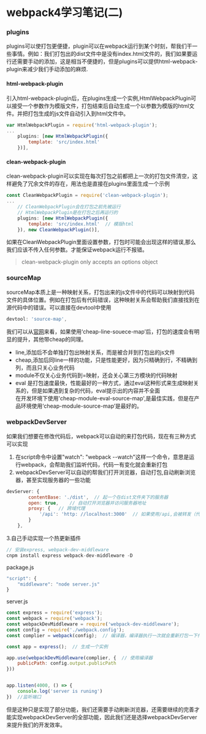 # webpack4学习笔记(二)

<a name="plugins"></a>
### plugins

plugins可以使打包更便捷，plugin可以在webpack运行到某个时刻，帮我们干一些事情。例如：我们打包出的dist文件中是没有index.html文件的，我们如果要运行还需要手动的添加，这是相当不便捷的，但是plugins可以提供html-webpack-plugin来减少我们手动添加的麻烦.

<a name="html-webpack-plugin"></a>
#### html-webpack-plugin

引入html-webpack-plugin后，在plugins生成一个实例,HtmlWebpackPlugin可以接受一个参数作为模版文件，打包结束后自动生成一个以参数为模版的html文件。并把打包生成的js文件自动引入到html文件中。

```javascript
var HtmlWebpackPlugin = require('html-webpack-plugin');
...
    plugins: [new HtmlWebpackPlugin({
        template: 'src/index.html'
    })],
```

<a name="clean-webpack-plugin"></a>
#### clean-webpack-plugin

clean-webpack-plugin可以实现在每次打包之前都把上一次的打包文件清空，这样避免了冗余文件的存在，用法也是直接在plugins里面生成一个示例

```javascript
const CleanWebpackPlugin = require('clean-webpack-plugin');
...
    // CleanWebpackPlugin会在打包之前先被运行
    // HtmlWebpackPlugin是在打包之后再运行的
    plugins: [new HtmlWebpackPlugin({
        template: 'src/index.html'  // 模版html
    }), new CleanWebpackPlugin()],
```

如果在CleanWebpackPlugin里面设置参数，打包时可能会出现这样的错误,那么我们应该不传入任何参数。才能保证webpack运行不报错。

> clean-webpack-plugin only accepts an options object


<a name="sourceMap"></a>
### sourceMap

sourceMap本质上是一种映射关系，打包出来的js文件中的代码可以映射到代码文件的具体位置。例如在打包后有代码错误，这种映射关系会帮助我们直接找到在源代码中的错误。可以直接在devtool中使用

```javascript
devtool: 'source-map',
```

我们可以从[官网](https://www.webpackjs.com/configuration/devtool/#devtool)来看，如果使用‘cheap-line-souece-map’后，打包的速度会有明显的提升，其他带cheap的同理。

- line,添加后不会单独打包出映射关系，而是被合并到打包出的js文件
- cheap,添加后同line一样的功能，只是性能更好，因为只精确到行，不精确到列，而且只关心业务代码
- module不仅关心业务代码到=映射，还会关心第三方模块的代码映射
- eval 是打包速度最快，性能最好的一种方式，通过eval这种形式来生成映射关系的，但是如果遇到复杂的代码，eval提示出的内容并不全面<br />
在开发环境下使用'cheap-module-eval-source-map',是最佳实践，但是在产品环境使用‘cheap-module-source-map’是最好的。

<a name="webpackDevServer"></a>
### webpackDevServer

如果我们想要在修改代码后，webpack可以自动的来打包代码，现在有三种方式可以实现

1. 在script命令中设置"watch": "webpack --watch"这样一个命令，意思是运行webpack，会帮助我们监听代码，代码一有变化就会重新打包
1. webpackDevServer可以自动的帮我们打开浏览器，自动打包,自动刷新浏览器，甚至实现服务器的一些功能

```javascript
devServer: {
        contentBase: './dist',  // 起一个在dist文件夹下的服务器
        open: true,    // 自动打开浏览器并访问服务器地址
        proxy: {   // 跨域代理
            '/api': 'http: //localhost:3000'  // 如果使用/api,会被转发（代理）到该地址
        }
    },
```

3.自己手动实现一个热更新插件

```javascript
// 安装express, webpack-dev-middleware 
cnpm install express webpack-dev-middleware -D
```

package.js

```javascript
"script": {
    "middleware": "node server.js"
}
```

server.js

```javascript
const express = require('express');
const webpack = require('webpack');
const webpackDevMiddleware = require('webpack-dev-middleware');
const config = require('./webpack.config');
const complier = webpack(config);  // 编译器，编译器执行一次就会重新打包一下代码

const app = express();  // 生成一个实例

app.use(webpackDevMiddleware(complier, {  // 使用编译器
    publicPath: config.output.publicPath
}))


app.listen(4000, () => {
    console.log('server is runing')
})  //监听端口
```

但是这种只是实现了部分功能，我们还需要手动刷新浏览器，还需要继续的完善才能实现webpackDevServer的全部功能，因此我们还是选择webpackDevServer来提升我们的开发效率。
